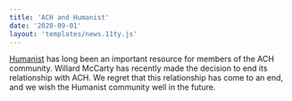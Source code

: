 ```yaml
---
title: 'ACH and Humanist'
date: '2020-09-01'
layout: 'templates/news.11ty.js'
---
```

[Humanist](https://dhhumanist.org/) has long been an important resource for members of the ACH community. Willard McCarty has recently made the decision to end its relationship with ACH. We regret that this relationship has come to an end, and we wish the Humanist community well in the future.
